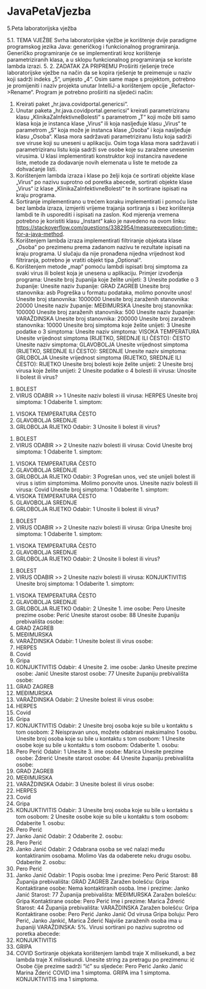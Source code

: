 # JavaPetaVjezba

5.Peta laboratorijska vježba

5.1. TEMA VJEŽBE
Svrha laboratorijske vježbe je korištenje dvije paradigme programskog
jezika Java: generičkog i funkcionalnog programiranja. Generičko
programiranje će se implementirati kroz korištenje parametriziranih
klasa, a u sklopu funkcionalnog programiranja se koriste lambda izrazi.
5. 2. ZADATAK ZA PRIPREMU
Proširiti rješenje treće laboratorijske vježbe na način da se kopira
rješenje te preimenuje u naziv koji sadrži indeks „5“, umjesto „4“. Osim
same mape s projektom, potrebno je promijeniti i naziv projekta unutar
IntelliJ-a korištenjem opcije „Refactor->Rename“. Program je potrebno
proširiti na sljedeći način:
1. Kreirati paket „hr.java.covidportal.genericsi“.
2. Unutar paketa „hr.java.covidportal.genericsi“ kreirati
parametriziranu klasu „KlinikaZaInfektivneBolesti“ s parametrom „T“
koji može biti samo klasa koja je instanca klase „Virus“ ili koja
nasljeđuje klasu „Virus“ te parametrom „S“ koja može je instanca
klase „Osoba“ i koja nasljeđuje klasu „Osoba“. Klasa mora sadržavati
parametriziranu listu koja sadrži sve viruse koji su uneseni u
aplikaciju. Osim toga klasa mora sadržavati i parametriziranu listu
koja sadrži sve osobe koje su zaražene unesenim virusima. U klasi
implementirati konstruktor koji instancira navedene liste, metode za
dodavanje novih elemenata u liste te metode za dohvaćanje listi.
3. Korištenjem lambda izraza i klase po želji koja će sortirati objekte
klase „Virus“ po nazivu suprotno od poretka abecede, sortirati objekte
klase „Virus“ iz klase „KlinikaZaInfektivneBolesti“ te ih sortirane
ispisati na kraju programa.
4. Sortiranje implementirano u trećem koraku implementirati i pomoću
liste bez lambda izraza, izmjeriti vrijeme trajanja sortiranja s i bez
korištenja lambdi te ih usporediti i ispisati na zaslon. Kod mjerenja
vremena potrebno je koristiti klasu „Instant“ kako je navedeno na 
ovom linku: https://stackoverflow.com/questions/3382954/measureexecution-time-for-a-java-method.
5. Korištenjem lambda izraza implementirati filtriranje objekata klase
„Osoba“ po prezimenu prema zadanom nazivu te rezultate ispisati na
kraju programa. U slučaju da nije pronađena nijedna vrijednost kod
filtriranja, potrebno je vratiti objekt tipa „Optional“.
6. Korištenjem metode „map“ pomoću lambdi ispisati broj simptoma za
svaki virus ili bolest koja je unesena u aplikaciju.
Primjer izvođenja programa:
Unesite broj županija koje želite unijeti: 3
Unesite podatke o 3 županije:
Unesite naziv županije: GRAD ZAGREB
Unesite broj stanovnika: asb
Pogreška u formatu podataka, molimo ponovite unos!
Unesite broj stanovnika: 1000000
Unesite broj zaraženih stanovnika: 20000
Unesite naziv županije: MEĐIMURSKA
Unesite broj stanovnika: 100000
Unesite broj zaraženih stanovnika: 500
Unesite naziv županije: VARAŽDINSKA
Unesite broj stanovnika: 200000
Unesite broj zaraženih stanovnika: 10000
Unesite broj simptoma koje želite unijeti: 3
Unesite podatke o 3 simptoma:
Unesite naziv simptoma: VISOKA TEMPERATURA
Unesite vrijednost simptoma (RIJETKO, SREDNJE ILI ČESTO): ČESTO
Unesite naziv simptoma: GLAVOBOLJA
Unesite vrijednost simptoma (RIJETKO, SREDNJE ILI ČESTO): SREDNJE
Unesite naziv simptoma: GRLOBOLJA
Unesite vrijednost simptoma (RIJETKO, SREDNJE ILI ČESTO): RIJETKO
Unesite broj bolesti koje želite unijeti: 2
Unesite broj virusa koje želite unijeti: 2
Unesite podatke o 4 bolesti ili virusa:
Unosite li bolest ili virus?
1) BOLEST
2) VIRUS
ODABIR >> 1
Unesite naziv bolesti ili virusa: HERPES
Unesite broj simptoma: 1
Odaberite 1. simptom:
1. VISOKA TEMPERATURA ČESTO
2. GLAVOBOLJA SREDNJE
3. GRLOBOLJA RIJETKO
Odabir: 3
Unosite li bolest ili virus?
1) BOLEST
2) VIRUS
ODABIR >> 2
Unesite naziv bolesti ili virusa: Covid
Unesite broj simptoma: 1
Odaberite 1. simptom:
1. VISOKA TEMPERATURA ČESTO
2. GLAVOBOLJA SREDNJE
3. GRLOBOLJA RIJETKO
Odabir: 3
Pogrešan unos, već ste unijeli bolest ili virus s istim simptomima. Molimo
ponovite unos.
Unesite naziv bolesti ili virusa: Covid
Unesite broj simptoma: 1
Odaberite 1. simptom:
1. VISOKA TEMPERATURA ČESTO
2. GLAVOBOLJA SREDNJE
3. GRLOBOLJA RIJETKO
Odabir: 1
Unosite li bolest ili virus?
1) BOLEST
2) VIRUS
ODABIR >> 2
Unesite naziv bolesti ili virusa: Gripa
Unesite broj simptoma: 1
Odaberite 1. simptom:
1. VISOKA TEMPERATURA ČESTO
2. GLAVOBOLJA SREDNJE
3. GRLOBOLJA RIJETKO
Odabir: 2
Unosite li bolest ili virus?
1) BOLEST
2) VIRUS
ODABIR >> 2
Unesite naziv bolesti ili virusa: KONJUKTIVITIS
Unesite broj simptoma: 1
Odaberite 1. simptom:
1. VISOKA TEMPERATURA ČESTO
2. GLAVOBOLJA SREDNJE
3. GRLOBOLJA RIJETKO
Odabir: 2
Unesite 1. ime osobe: Pero
Unesite prezime osobe: Perić
Unesite starost osobe: 88
Unesite županiju prebivališta osobe:
1. GRAD ZAGREB
2. MEĐIMURSKA
3. VARAŽDINSKA
Odabir: 1
Unesite bolest ili virus osobe:
1. HERPES
2. Covid
3. Gripa
4. KONJUKTIVITIS
Odabir: 4
Unesite 2. ime osobe: Janko
Unesite prezime osobe: Janić
Unesite starost osobe: 77
Unesite županiju prebivališta osobe:
1. GRAD ZAGREB
2. MEĐIMURSKA
3. VARAŽDINSKA
Odabir: 2
Unesite bolest ili virus osobe:
1. HERPES
2. Covid
3. Gripa
4. KONJUKTIVITIS
Odabir: 2
Unesite broj osoba koje su bile u kontaktu s tom osobom: 2
Neispravan unos, možete odabrani maksimalno 1 osobu.
Unesite broj osoba koje su bile u kontaktu s tom osobom: 1
Unesite osobe koje su bile u kontaktu s tom osobom:
Odaberite 1. osobu:
1. Pero Perić
Odabir: 1
Unesite 3. ime osobe: Marica
Unesite prezime osobe: Ždrerić
Unesite starost osobe: 44
Unesite županiju prebivališta osobe:
1. GRAD ZAGREB
2. MEĐIMURSKA
3. VARAŽDINSKA
Odabir: 3
Unesite bolest ili virus osobe:
1. HERPES
2. Covid
3. Gripa
4. KONJUKTIVITIS
Odabir: 3
Unesite broj osoba koje su bile u kontaktu s tom osobom: 2
Unesite osobe koje su bile u kontaktu s tom osobom: 
Odaberite 1. osobu:
1. Pero Perić
2. Janko Janić
Odabir: 2
Odaberite 2. osobu:
1. Pero Perić
2. Janko Janić
Odabir: 2
Odabrana osoba se već nalazi među kontaktiranim osobama. Molimo Vas da
odaberete neku drugu osobu.
Odaberite 2. osobu:
1. Pero Perić
2. Janko Janić
Odabir: 1
Popis osoba:
Ime i prezime: Pero Perić
Starost: 88
Županija prebivališta: GRAD ZAGREB
Zaražen bolešću: Gripa
Kontaktirane osobe:
Nema kontaktiranih osoba.
Ime i prezime: Janko Janić
Starost: 77
Županija prebivališta: MEĐIMURSKA
Zaražen bolešću: Gripa
Kontaktirane osobe:
Pero Perić
Ime i prezime: Marica Ždrerić
Starost: 44
Županija prebivališta: VARAŽDINSKA
Zaražen bolešću: Gripa
Kontaktirane osobe:
Pero Perić
Janko Janić
Od virusa Gripa boluju: Pero Perić, Janko Jankić, Marica Žderić
Najviše zaraženih osoba ima u županiji VARAŽDINSKA: 5%.
Virusi sortirani po nazivu suprotno od poretka abecede:
1. KONJUKTIVITIS
2. GRIPA
3. COVID
Sortiranje objekata korištenjem lambdi traje X milisekundi, a bez lambda traje
X milisekundi.
Unesite string za pretragu po prezimenu: ić
Osobe čije prezime sadrži “ić” su sljedeće:
Pero Perić
Janko Janić
Marina Žderić
COVID ima 1 simptoma.
GRIPA ima 1 simptoma.
KONJUKTIVITIS ima 1 simptoma.
